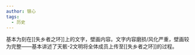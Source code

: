 ```yaml
---
author: 银心
tags:
  - 历史
---
```

基本为刻在[[失乡者之环]]上的文字，壁画内容。文字内容磨损/风化严重，壁画较为完整——基本讲述了天骸-2文明将全体成员上传至[[失乡者之环]]的过程。